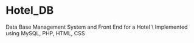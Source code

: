 # Hotel_DB
Data Base Management System and Front End for a Hotel
\\ Implemented using MySQL, PHP, HTML, CSS
